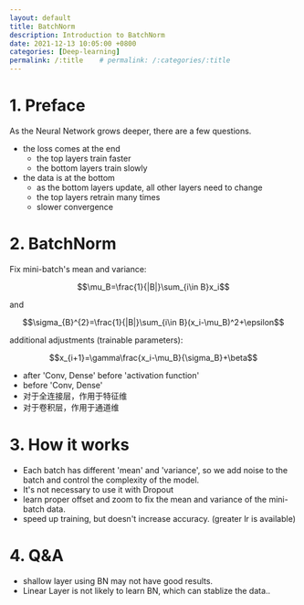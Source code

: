 ```yaml
---
layout: default
title: BatchNorm
description: Introduction to BatchNorm
date: 2021-12-13 10:05:00 +0800
categories: [Deep-learning]
permalink: /:title    # permalink: /:categories/:title
---
```


# 1. Preface
As the Neural Network grows deeper, there are a few questions.
- the loss comes at the end
    - the top layers train faster
    - the bottom layers train slowly
- the data is at the bottom
    - as the bottom layers update, all other layers need to change
    - the top layers retrain many times
    - slower convergence

# 2. BatchNorm

Fix mini-batch's mean and variance:

$$\mu_B=\frac{1}{|B|}\sum_{i\in B}x_i$$

and

$$\sigma_{B}^{2}=\frac{1}{|B|}\sum_{i\in B}(x_i-\mu_B)^2+\epsilon$$

additional adjustments (trainable parameters):

$$x_{i+1}=\gamma\frac{x_i-\mu_B}{\sigma_B}+\beta$$

- after 'Conv, Dense' before 'activation function'
- before 'Conv, Dense'
- 对于全连接层，作用于特征维
- 对于卷积层，作用于通道维

# 3. How it works

- Each batch has different 'mean' and 'variance', so we add noise to the batch and control the complexity of the model.
- It's not necessary to use it with Dropout
- learn proper offset and zoom to fix the mean and variance of the mini-batch data.
- speed up training, but doesn't increase accuracy. (greater lr is available)

# 4. Q&A
- shallow layer using BN may not have good results.
- Linear Layer is not likely to learn BN, which can stablize the data..